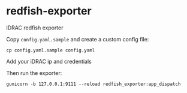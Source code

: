 # redfish-exporter
IDRAC redfish exporter

Copy `config.yaml.sample` and create a custom config file:
```
cp config.yaml.sample config.yaml
```

Add your iDRAC ip and credentials

Then run the exporter:
```
gunicorn -b 127.0.0.1:9111 --reload redfish_exporter:app_dispatch
```
